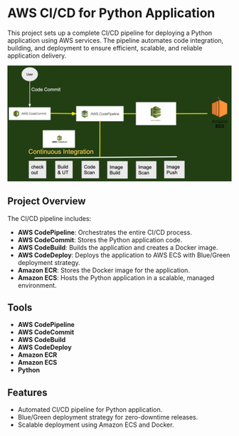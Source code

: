 # AWS CI/CD for Python Application

This project sets up a complete CI/CD pipeline for deploying a Python application using AWS services. The pipeline automates code integration, building, and deployment to ensure efficient, scalable, and reliable application delivery.

![FlowChart](Diagram.png)
## Project Overview

The CI/CD pipeline includes:
- **AWS CodePipeline**: Orchestrates the entire CI/CD process.
- **AWS CodeCommit**: Stores the Python application code.
- **AWS CodeBuild**: Builds the application and creates a Docker image.
- **AWS CodeDeploy**: Deploys the application to AWS ECS with Blue/Green deployment strategy.
- **Amazon ECR**: Stores the Docker image for the application.
- **Amazon ECS**: Hosts the Python application in a scalable, managed environment.

## Tools

- **AWS CodePipeline**
- **AWS CodeCommit**
- **AWS CodeBuild**
- **AWS CodeDeploy**
- **Amazon ECR**
- **Amazon ECS**
- **Python**

## Features

- Automated CI/CD pipeline for Python application.
- Blue/Green deployment strategy for zero-downtime releases.
- Scalable deployment using Amazon ECS and Docker.
